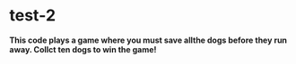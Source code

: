 # test-2
__This code plays a game where you must save allthe dogs before they run away. Collct ten dogs to win the game!__
